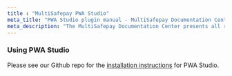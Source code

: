 ```yaml
---
title : "MultiSafepay PWA Studio"
meta_title: "PWA Studio plugin manual - MultiSafepay Documentation Center"
meta_description: "The MultiSafepay Documentation Center presents all relevant information about our Plugins and API. You can also find support pages for Payment Methods, Tools and General Questions as well as the contact details of our Support and Integration Teams."
---
```


### Using PWA Studio

Please see our Github repo for the [installation instructions](https://github.com/MultiSafepay/Magento2Msp/tree/progressive-web-app) for PWA Studio.
